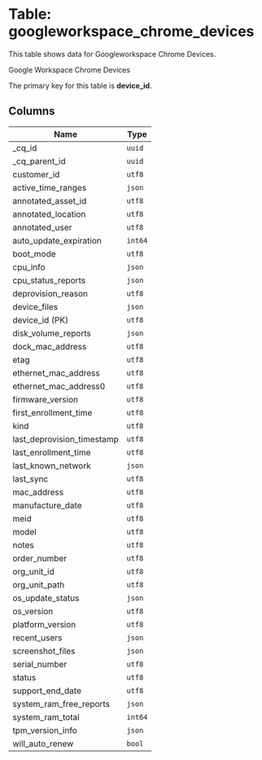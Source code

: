 # Table: googleworkspace_chrome_devices

This table shows data for Googleworkspace Chrome Devices.

Google Workspace Chrome Devices

The primary key for this table is **device_id**.

## Columns

| Name          | Type          |
| ------------- | ------------- |
|_cq_id|`uuid`|
|_cq_parent_id|`uuid`|
|customer_id|`utf8`|
|active_time_ranges|`json`|
|annotated_asset_id|`utf8`|
|annotated_location|`utf8`|
|annotated_user|`utf8`|
|auto_update_expiration|`int64`|
|boot_mode|`utf8`|
|cpu_info|`json`|
|cpu_status_reports|`json`|
|deprovision_reason|`utf8`|
|device_files|`json`|
|device_id (PK)|`utf8`|
|disk_volume_reports|`json`|
|dock_mac_address|`utf8`|
|etag|`utf8`|
|ethernet_mac_address|`utf8`|
|ethernet_mac_address0|`utf8`|
|firmware_version|`utf8`|
|first_enrollment_time|`utf8`|
|kind|`utf8`|
|last_deprovision_timestamp|`utf8`|
|last_enrollment_time|`utf8`|
|last_known_network|`json`|
|last_sync|`utf8`|
|mac_address|`utf8`|
|manufacture_date|`utf8`|
|meid|`utf8`|
|model|`utf8`|
|notes|`utf8`|
|order_number|`utf8`|
|org_unit_id|`utf8`|
|org_unit_path|`utf8`|
|os_update_status|`json`|
|os_version|`utf8`|
|platform_version|`utf8`|
|recent_users|`json`|
|screenshot_files|`json`|
|serial_number|`utf8`|
|status|`utf8`|
|support_end_date|`utf8`|
|system_ram_free_reports|`json`|
|system_ram_total|`int64`|
|tpm_version_info|`json`|
|will_auto_renew|`bool`|
